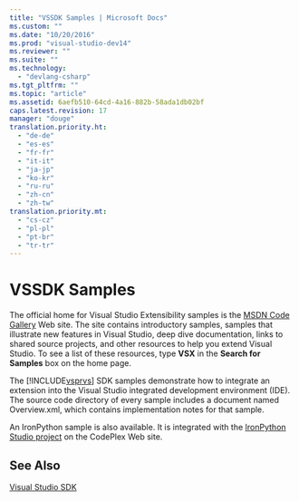 ```yaml
---
title: "VSSDK Samples | Microsoft Docs"
ms.custom: ""
ms.date: "10/20/2016"
ms.prod: "visual-studio-dev14"
ms.reviewer: ""
ms.suite: ""
ms.technology: 
  - "devlang-csharp"
ms.tgt_pltfrm: ""
ms.topic: "article"
ms.assetid: 6aefb510-64cd-4a16-882b-58ada1db02bf
caps.latest.revision: 17
manager: "douge"
translation.priority.ht: 
  - "de-de"
  - "es-es"
  - "fr-fr"
  - "it-it"
  - "ja-jp"
  - "ko-kr"
  - "ru-ru"
  - "zh-cn"
  - "zh-tw"
translation.priority.mt: 
  - "cs-cz"
  - "pl-pl"
  - "pt-br"
  - "tr-tr"
---
```

# VSSDK Samples
The official home for Visual Studio Extensibility samples is the [MSDN Code Gallery](http://go.microsoft.com/fwlink/?LinkID=127810) Web site. The site contains introductory samples, samples that illustrate new features in Visual Studio, deep dive documentation, links to shared source projects, and other resources to help you extend Visual Studio. To see a list of these resources, type **VSX** in the **Search for Samples** box on the home page.  
  
 The [!INCLUDE[vsprvs](../code-quality/includes/vsprvs_md.md)] SDK samples demonstrate how to integrate an extension into the Visual Studio integrated development environment (IDE). The source code directory of every sample includes a document named Overview.xml, which contains implementation notes for that sample.  
  
 An IronPython sample is also available. It is integrated with the [IronPython Studio project](http://go.microsoft.com/fwlink/?LinkID=183554) on the CodePlex Web site.  
  
## See Also  
 [Visual Studio SDK](1f7c348a-114c-4243-b392)